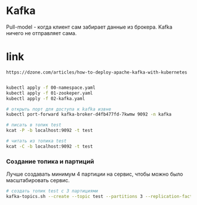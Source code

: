 # Kafka

Pull-model - когда клиент сам забирает данные из брокера. Kafka ничего не отправляет сама.

# link

    https://dzone.com/articles/how-to-deploy-apache-kafka-with-kubernetes


```bash

kubectl apply -f 00-namespace.yaml
kubectl apply -f 01-zookeper.yaml
kubectl apply -f 02-kafka.yaml

# открыть порт для доступа к kafka извне
kubectl port-forward kafka-broker-d4fb477fd-7kwmw 9092 -n kafka 

# писать в топик test
kcat -P -b localhost:9092 -t test

# читать из топика test
kcat -C -b localhost:9092 -t test

```


### Создание топика и партиций
Лучше создавать минимум 4 партиции на сервис, чтобы можно было масштабировать сервис.


```bash
# создать топик test с 3 партициями
kafka-topics.sh --create --topic test --partitions 3 --replication-factor 1 --bootstrap-server localhost:9092
```    